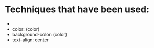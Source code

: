 # Techniques that have been used:
- <style></style>
- color: (color)
- background-color: (color)
- text-align: center